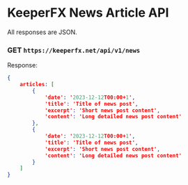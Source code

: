 KeeperFX News Article API
=========================

All responses are JSON.

### GET `https://keeperfx.net/api/v1/news`

Response:
```json
{
    articles: [
        {
            'date': '2023-12-12T00:00+1',
            'title': 'Title of news post',
            'excerpt': 'Short news post content',
            'content': 'Long detailed news post content'
        },
        {
            'date': '2023-12-12T00:00+1',
            'title': 'Title of news post',
            'excerpt': 'Short news post content',
            'content': 'Long detailed news post content'
        }
    ]
}
```
